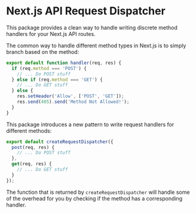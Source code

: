 # Next.js API Request Dispatcher

This package provides a clean way to handle writing discrete method handlers for your Next.js API routes.

The common way to handle different method types in Next.js is to simply branch based on the method:

```ts
export default function handler(req, res) {
  if (req.method === 'POST') {
    // ... Do POST stuff
  } else if (req.method === 'GET') {
    // ... Do GET stuff
  } else {
    res.setHeader('Allow', ['POST', 'GET']);
    res.send(405).send('Method Not Allowed!');
  }
}
```

This package introduces a new pattern to write request handlers for different methods:

```ts
export default createRequestDispatcher({
  post(req, res) {
    // ... Do POST stuff
  },
  get(req, res) {
    // ... Do GET stuff
  }
});
```

The function that is returned by `createRequestDispatcher` will handle some of the overhead for you by checking if the method has a corresponding handler.